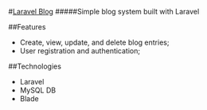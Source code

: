 #[Laravel Blog](https://github.com/lucas22/Laravel-Blog)
#####Simple blog system built with Laravel

##Features
- Create, view, update, and delete blog entries;
- User registration and authentication;

##Technologies
- Laravel
- MySQL DB
- Blade
